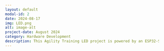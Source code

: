 ```yaml
---
layout: default
modal-id: 2
date: 2024-08-17
img: LED.png
alt: image-alt
project-date: August 2024
category: Hardware Development
description: This Agility Training LED project is powered by an ESP32-S3 and uses ESP-NOW to communicate with multiple LED devices. A trainer taps the lit device to turn it off, which then signals another random LED device to light up. The system is highly programmable, allowing for changes in LED light color and patterns to suit different training purposes. ESP-NOW provides a much better wireless communication range and lower power consumption compared to similar Bluetooth devices on the market. This project will be open-sourced soon.
---
```

